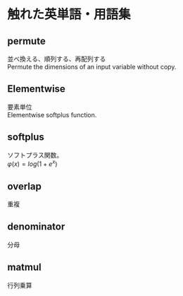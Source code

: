# 触れた英単語・用語集

## permute
並べ換える、順列する、再配列する  
Permute the dimensions of an input variable without copy.


## Elementwise
要素単位  
Elementwise softplus function.


## softplus
ソフトプラス関数。   
$\varphi (x) = log(1+e^x)$


## overlap
重複


## denominator
分母  


## matmul
行列乗算

